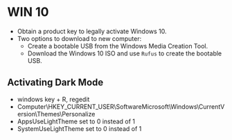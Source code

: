 # WIN 10

- Obtain a product key to legally activate Windows 10.
- Two options to download to new computer:
  - Create a bootable USB from the Windows Media Creation Tool.
  - Download the Windows 10 ISO and use `Rufus` to create the bootable USB.

## Activating Dark Mode

- windows key + R, regedit
- Computer\HKEY_CURRENT_USER\SoftwareMicrosoft\Windows\CurrentVersion\Themes\Personalize
- AppsUseLightTheme set to 0 instead of 1
- SystemUseLightTheme set to 0 instead of 1
